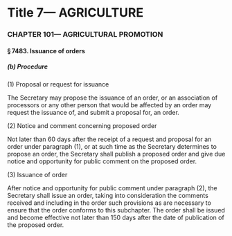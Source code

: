 
# Title 7— AGRICULTURE
### CHAPTER 101— AGRICULTURAL PROMOTION
#### § 7483. Issuance of orders
##### (b) Procedure

(1) Proposal or request for issuance

The Secretary may propose the issuance of an order, or an association of processors or any other person that would be affected by an order may request the issuance of, and submit a proposal for, an order.

(2) Notice and comment concerning proposed order

Not later than 60 days after the receipt of a request and proposal for an order under paragraph (1), or at such time as the Secretary determines to propose an order, the Secretary shall publish a proposed order and give due notice and opportunity for public comment on the proposed order.

(3) Issuance of order

After notice and opportunity for public comment under paragraph (2), the Secretary shall issue an order, taking into consideration the comments received and including in the order such provisions as are necessary to ensure that the order conforms to this subchapter. The order shall be issued and become effective not later than 150 days after the date of publication of the proposed order.
